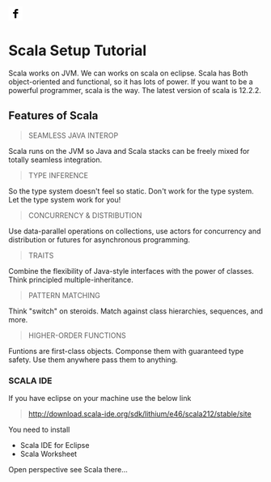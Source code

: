 
[![Facebook][1.1]][1]

[1.1]: https://github.com/nagendramca2011/Scala/blob/master/social/facebook.png 
[1.2]: https://github.com/nagendramca2011/Scala/blob/master/social/google-plus.png (https://plus.google.com/u/0/107349924696808464956)
[1.3]: https://github.com/nagendramca2011/Scala/blob/master/social/twitter.png (https://twitter.com/nagendramca2011)
[1.4]: https://github.com/nagendramca2011/Scala/blob/master/social/github.png (https://github.com/nagendramca2011)

[1]: https://www.facebook.com/nagendramca4u


Scala Setup Tutorial
=========================== 
Scala works on JVM. 
We can works on scala on eclipse. 
Scala has Both object-oriented and functional, so it has lots of power. If you want to be a powerful programmer, scala is the way. The latest version of scala is 12.2.2.

## Features of Scala
> SEAMLESS JAVA INTEROP

Scala runs on the JVM so Java and Scala stacks can be freely mixed for totally seamless integration.
> TYPE INFERENCE

So the type system doesn't feel so static. Don't work for the type system. Let the type system work for you!
> CONCURRENCY & DISTRIBUTION

Use data-parallel operations on collections, use actors for concurrency and distribution or futures for asynchronous programming.
> TRAITS

Combine the flexibility of Java-style interfaces with the power of classes. Think principled multiple-inheritance.
> PATTERN MATCHING

Think "switch" on steroids. Match against class hierarchies, sequences, and more.

> HIGHER-ORDER FUNCTIONS

Funtions are first-class objects. Componse them with guaranteed type safety. Use them anywhere pass them to anything.

### SCALA IDE

If you have eclipse on your machine use the below link

> http://download.scala-ide.org/sdk/lithium/e46/scala212/stable/site

You need to install

* Scala IDE for Eclipse
* Scala Worksheet

Open perspective see Scala there...



